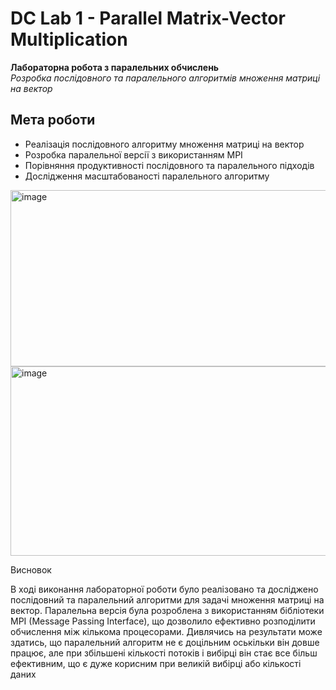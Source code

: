 # DC Lab 1 - Parallel Matrix-Vector Multiplication

**Лабораторна робота з паралельних обчислень**  
*Розробка послідовного та паралельного алгоритмів множення матриці на вектор*

## Мета роботи

- Реалізація послідовного алгоритму множення матриці на вектор
- Розробка паралельної версії з використанням MPI
- Порівняння продуктивності послідовного та паралельного підходів
- Дослідження масштабованості паралельного алгоритму
<img width="786" height="282" alt="image" src="https://github.com/user-attachments/assets/c76ec6dc-751d-480a-952d-ebe955cdf1b0" />
<img width="769" height="303" alt="image" src="https://github.com/user-attachments/assets/8614caeb-e2c6-4321-b180-d02a62bd4a9c" />

Висновок

В ході виконання лабораторної роботи було реалізовано та досліджено послідовний та паралельний алгоритми для задачі множення матриці на вектор. Паралельна версія була розроблена з використанням бібліотеки MPI (Message Passing Interface), що дозволило ефективно розподілити обчислення між кількома процесорами.
Дивлячись на результати може здатись, що паралельний алгоритм не є доцільним оськільки він довше працює, але при збільшені кількості потоків і вибірці він стає все більш ефективним, що
є дуже корисним при великій вибірці або кількості даних

